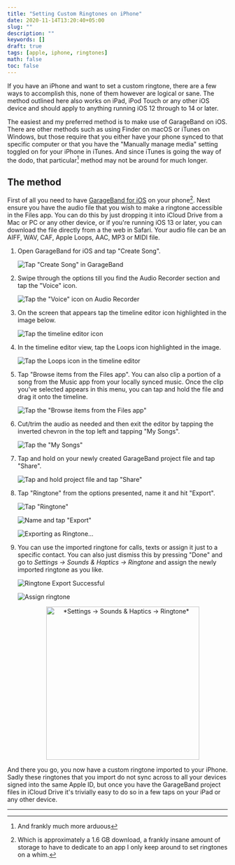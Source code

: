 ```yaml
---
title: "Setting Custom Ringtones on iPhone"
date: 2020-11-14T13:20:40+05:00
slug: ""
description: ""
keywords: []
draft: true
tags: [apple, iphone, ringtones]
math: false
toc: false
---
```

If you have an iPhone and want to set a custom ringtone, there are a few ways to accomplish this, none of them however are logical or sane. The method outlined here also works on iPad, iPod Touch or any other iOS device and should apply to anything running iOS 12 through to 14 or later.

<!--more-->

The easiest and my preferred method is to make use of GarageBand on iOS. There are other methods such as using Finder on macOS or iTunes on Windows, but those require that you either have your phone synced to that specific computer or that you have the "Manually manage media" setting toggled on for your iPhone in iTunes. And since iTunes is going the way of the dodo, that particular[^1] method may not be around for much longer.

## The method

First of all you need to have [GarageBand for iOS](https://apps.apple.com/us/app/garageband/id408709785) on your phone[^2]. Next ensure you have the audio file that you wish to make a ringtone accessible in the Files app. You can do this by just dropping it into iCloud Drive from a Mac or PC or any other device, or if you're running iOS 13 or later, you can download the file directly from a the web in Safari. Your audio file can be an AIFF, WAV, CAF, Apple Loops, AAC, MP3 or MIDI file.

1. Open GarageBand for iOS and tap "Create Song".

    ![Tap "Create Song" in GarageBand](/resources/_gen/images/GarageBand-Create-Song.JPEG)

2. Swipe through the options till you find the Audio Recorder section and tap the "Voice" icon.

    ![Tap the "Voice" icon on Audio Recorder](/resources/_gen/images/GarageBand-Audio-Recorder.PNG)

3. On the screen that appears tap the timeline editor icon highlighted in the image below. 

    ![Tap the timeline editor icon](/resources/_gen/images/GarageBand-Timeline-Icon.PNG)

4. In the timeline editor view, tap the Loops icon highlighted in the image.

    ![Tap the Loops icon in the timeline editor](/resources/_gen/images/GarageBand-Timeline-Loops-Icon.PNG)

5. Tap "Browse items from the Files app". You can also clip a portion of a song from the Music app from your locally synced music. Once the clip you've selected appears in this menu, you can tap and hold the file and drag it onto the timeline.

    ![Tap the "Browse items from the Files app"](/resources/_gen/images/GarageBand-Browse-Files.PNG)

6. Cut/trim the audio as needed and then exit the editor by tapping the inverted chevron in the top left and tapping "My Songs".

    ![Tap the "My Songs"](/resources/_gen/images/GarageBand-My-Songs.PNG)

7. Tap and hold on your newly created GarageBand project file and tap "Share".

    ![Tap and hold project file and tap "Share"](/resources/_gen/images/GarageBand-Tap-Share.PNG)

8. Tap "Ringtone" from the options presented, name it and hit "Export".

    ![Tap "Ringtone"](/resources/_gen/images/GarageBand-Tap-Ringtone.PNG)

    ![Name and tap "Export"](/resources/_gen/images/GarageBand-Tap-Export.PNG)

    ![Exporting as Ringtone...](/resources/_gen/images/GarageBand-Exporting-Ringtone.PNG)

9. You can use the imported ringtone for calls, texts or assign it just to a specific contact. You can also just dismiss this by pressing "Done" and go to *Settings → Sounds & Haptics → Ringtone* and assign the newly imported ringtone as you like.

    ![Ringtone Export Successful](/resources/_gen/images/GarageBand-Ringtone-Export-Successful.PNG)

    ![Assign ringtone](/resources/_gen/images/GarageBand-Assign-Ringtone.PNG)

    <p align="center">
    <img src="/resources/_gen/images/Settings-Sounds-Ringtones.PNG" alt="*Settings → Sounds & Haptics → Ringtone*" width="350"/>
    </p>

And there you go, you now have a custom ringtone imported to your iPhone. Sadly these ringtones that you import do not sync across to all your devices signed into the same Apple ID, but once you have the GarageBand project files in iCloud Drive it's trivially easy to do so in a few taps on your iPad or any other device.

---

[^1]: And frankly much more arduous 

[^2]: Which is approximately a 1.6 GB download, a frankly insane amount of storage to have to dedicate to an app I only keep around to set ringtones on a whim.